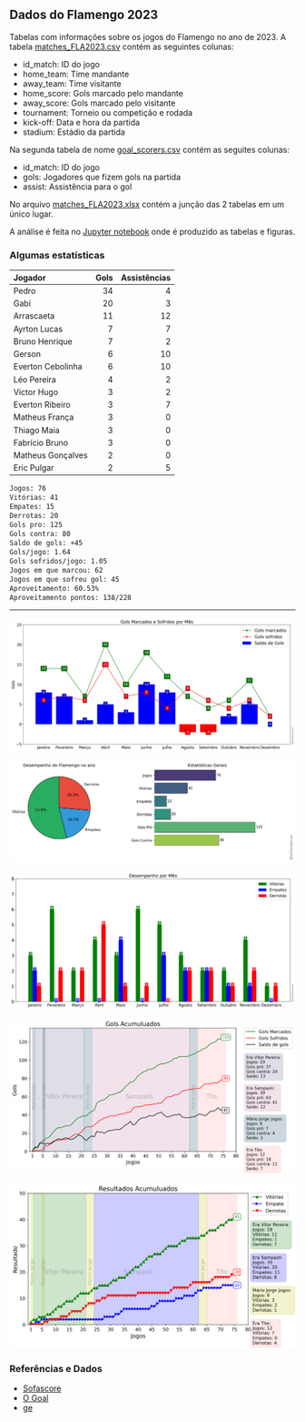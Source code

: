 ## Dados do Flamengo 2023

Tabelas com informações sobre os jogos do Flamengo no ano de 2023. A tabela [matches_FLA2023.csv](https://github.com/williamjouse/jogos-Flamengo-2023/blob/main/data/matches_FLA2023.csv)
contém as seguintes colunas:

- id_match: ID do jogo
- home_team: Time mandante
- away_team: Time visitante
- home_score: Gols marcado pelo mandante
- away_score: Gols marcado pelo visitante
- tournament: Torneio ou competição e rodada
- kick-off: Data e hora da partida
- stadium: Estádio da partida


Na segunda tabela de nome [goal_scorers.csv](https://github.com/williamjouse/jogos-Flamengo-2023/blob/main/data/goal_scorers.csv) contém as seguites colunas:

- id_match: ID do jogo
- gols: Jogadores que fizem gols na partida
- assist: Assistência para o gol


No arquivo [matches_FLA2023.xlsx](https://github.com/williamjouse/jogos-Flamengo-2023/blob/main/data/matches_FLA2023.xlsx) contém a junção das 2 tabelas em um único lugar.

A análise é feita no [Jupyter notebook](https://github.com/williamjouse/jogos-Flamengo-2023/blob/main/notebooks/01-New_Analysis.ipynb) onde é produzido as tabelas e figuras.




### Algumas estatísticas

| Jogador           |   Gols |   Assistências |
|:------------------|-------:|---------------:|
| Pedro             |     34 |              4 |
| Gabi              |     20 |              3 |
| Arrascaeta        |     11 |             12 |
| Ayrton Lucas      |      7 |              7 |
| Bruno Henrique    |      7 |              2 |
| Gerson            |      6 |             10 |
| Everton Cebolinha |      6 |             10 |
| Léo Pereira       |      4 |              2 |
| Victor Hugo       |      3 |              2 |
| Everton Ribeiro   |      3 |              7 |
| Matheus França    |      3 |              0 |
| Thiago Maia       |      3 |              0 |
| Fabrício Bruno    |      3 |              0 |
| Matheus Gonçalves |      2 |              0 |
| Eric Pulgar       |      2 |              5 |





```
Jogos: 76
Vitórias: 41
Empates: 15
Derrotas: 20 
Gols pro: 125
Gols contra: 80
Saldo de gols: +45
Gols/jogo: 1.64
Gols sofridos/jogo: 1.05
Jogos em que marcou: 62
Jogos em que sofreu gol: 45 
Aproveitamento: 60.53%
Aproveitamento pontos: 138/228
```
----


![img1.png](notebooks/figures/figure.png)

![img1.png](notebooks/figures/figure2.png)

![img1.png](notebooks/figures/figure3.png)

![img1.png](notebooks/figures/figure4.png)

![img1.png](notebooks/figures/figure8.png)


### Referências e Dados

- [Sofascore](https://www.sofascore.com/)
- [O Goal](https://www.ogol.com.br)
- [ge](https://ge.globo.com/)